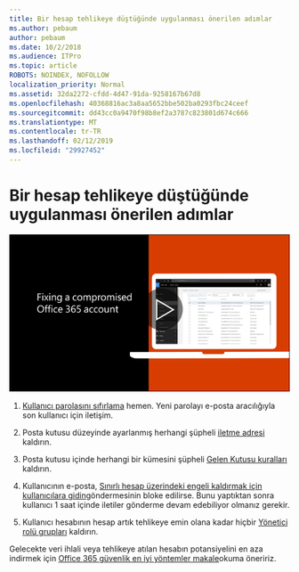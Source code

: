 ```yaml
---
title: Bir hesap tehlikeye düştüğünde uygulanması önerilen adımlar
ms.author: pebaum
author: pebaum
ms.date: 10/2/2018
ms.audience: ITPro
ms.topic: article
ROBOTS: NOINDEX, NOFOLLOW
localization_priority: Normal
ms.assetid: 32da2272-cfdd-4d47-91da-9258167b67d8
ms.openlocfilehash: 40368816ac3a8aa5652bbe502ba0293fbc24ceef
ms.sourcegitcommit: dd43cc0a9470f98b8ef2a3787c823801d674c666
ms.translationtype: MT
ms.contentlocale: tr-TR
ms.lasthandoff: 02/12/2019
ms.locfileid: "29927452"
---
```

# <a name="recommended-steps-to-take-if-an-account-is-compromised"></a>Bir hesap tehlikeye düştüğünde uygulanması önerilen adımlar

[![Office 365 tehlikeye atılan hesabın düzeltme](media/797f355b-22a1-468e-91a4-a9d5bc45b19a.png)](https://www.microsoft.com/videoplayer/embed/RE2jvOb?pid=ocpVideo0-innerdiv-oneplayer&amp;postJsllMsg=true&amp;maskLevel=20&amp;autoplay=true)
  
1. [Kullanıcı parolasını sıfırlama](https://support.office.com/article/7a5d073b-7fae-4aa5-8f96-9ecd041aba9c) hemen. Yeni parolayı e-posta aracılığıyla son kullanıcı için iletişim. 
    
2. Posta kutusu düzeyinde ayarlanmış herhangi şüpheli [iletme adresi](https://support.office.com/article/ab5eb117-0f22-4fa7-a662-3a6bdb0add74) kaldırın. 
    
3. Posta kutusu içinde herhangi bir kümesini şüpheli [Gelen Kutusu kuralları](https://support.office.com/article/1433E3A0-7FB0-4999-B536-50E05CB67FED) kaldırın. 
    
4. Kullanıcının e-posta, [Sınırlı hesap üzerindeki engeli kaldırmak için kullanıcılara gidin](https://protection.office.com/?hash=/restrictedusers)göndermesinin bloke edilirse. Bunu yaptıktan sonra kullanıcı 1 saat içinde iletiler gönderme devam edebiliyor olmanız gerekir.
    
5. Kullanıcı hesabının hesap artık tehlikeye emin olana kadar hiçbir [Yönetici rolü grupları](https://support.office.com/article/eac4d046-1afd-4f1a-85fc-8219c79e1504) kaldırın. 
    
Gelecekte veri ihlali veya tehlikeye atılan hesabın potansiyelini en aza indirmek için [Office 365 güvenlik en iyi yöntemler makale](https://support.office.com/article/9295e396-e53d-49b9-ae9b-0b5828cdedc3)okuma öneririz.
  

